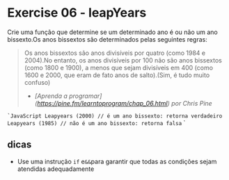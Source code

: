 # Exercise 06 - leapYears
Crie uma função que determine se um determinado ano é ou não um ano bissexto.Os anos bissextos são determinados pelas seguintes regras:

> Os anos bissextos são anos divisíveis por quatro (como 1984 e 2004).No entanto, os anos divisíveis por 100 não são anos bissextos (como 1800 e 1900), a menos que sejam divisíveis em 400 (como 1600 e 2000, que eram de fato anos de salto).(Sim, é tudo muito confuso)
>
> - <CITE> [Aprenda a programar] (https://pine.fm/learntoprogram/chap_06.html) por Chris Pine </cite>

`` `JavaScript
Leapyears (2000) // é um ano bissexto: retorna verdadeiro
Leapyears (1985) // não é um ano bissexto: retorna falsa
`` `


## dicas
- Use uma instrução `if` e` && `para garantir que todas as condições sejam atendidas adequadamente